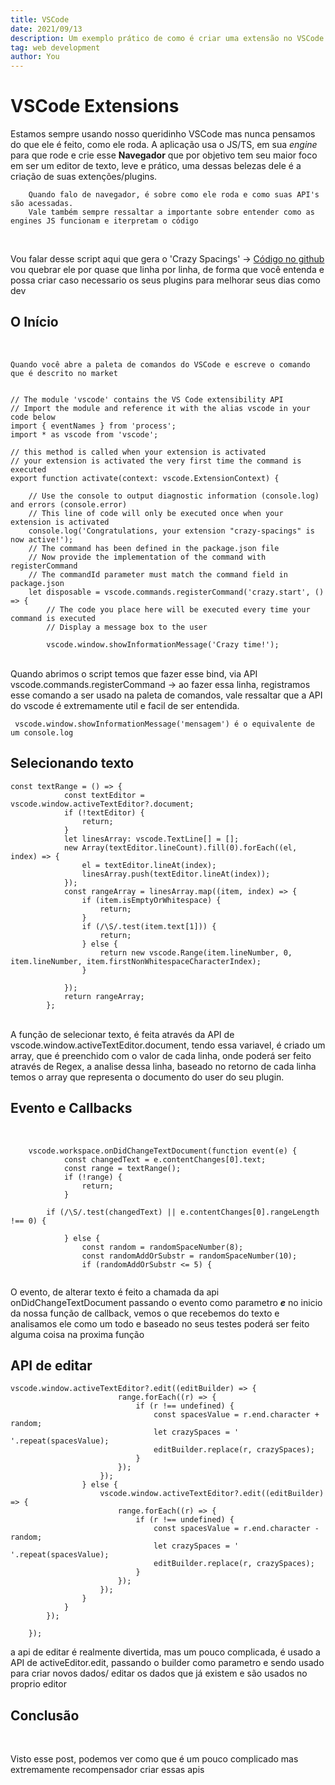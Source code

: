 ```yaml
---
title: VSCode
date: 2021/09/13
description: Um exemplo prático de como é criar uma extensão no VSCode 
tag: web development 
author: You
---
```

<h1>VSCode Extensions</h1>

Estamos sempre usando nosso queridinho VSCode mas nunca pensamos do que ele é feito, como ele roda. A aplicação usa o
JS/TS, em sua _engine_ para que rode e crie esse **Navegador** que por objetivo tem seu maior foco em ser um editor de
texto, leve e prático, uma dessas belezas dele é a criação de suas extenções/plugins.
<br/>

```
    Quando falo de navegador, é sobre como ele roda e como suas API's são acessadas. 
    Vale também sempre ressaltar a importante sobre entender como as engines JS funcionam e iterpretam o código
```

<br/>

Vou falar desse script aqui que gera o 'Crazy Spacings'
-> [Código no github](https://github.com/Grubba27/crazy-spacings/blob/master/src/extension.ts)
vou quebrar ele por quase que linha por linha, de forma que você entenda e possa criar caso necessario os seus plugins
para melhorar seus dias como dev
<h2> O Início</h2>
<br/>

```
Quando você abre a paleta de comandos do VSCode e escreve o comando que é descrito no market


// The module 'vscode' contains the VS Code extensibility API
// Import the module and reference it with the alias vscode in your code below
import { eventNames } from 'process';
import * as vscode from 'vscode';

// this method is called when your extension is activated
// your extension is activated the very first time the command is executed
export function activate(context: vscode.ExtensionContext) {
				
	// Use the console to output diagnostic information (console.log) and errors (console.error)
	// This line of code will only be executed once when your extension is activated
	console.log('Congratulations, your extension "crazy-spacings" is now active!');
	// The command has been defined in the package.json file
	// Now provide the implementation of the command with registerCommand
	// The commandId parameter must match the command field in package.json
	let disposable = vscode.commands.registerCommand('crazy.start', () => {
		// The code you place here will be executed every time your command is executed
		// Display a message box to the user

		vscode.window.showInformationMessage('Crazy time!');

```

<br/>
Quando abrimos o script temos que fazer esse bind, via API vscode.commands.registerCommand -> ao fazer essa linha, 
registramos esse comando a ser usado na paleta de comandos, vale ressaltar que a API do vscode é extremamente util e facil de ser entendida.
<br/>

```
 vscode.window.showInformationMessage('mensagem') é o equivalente de um console.log
```

<h2>Selecionando texto</h2>

```
const textRange = () => {
			const textEditor = vscode.window.activeTextEditor?.document;
			if (!textEditor) {
				return;
			}
			let linesArray: vscode.TextLine[] = [];
			new Array(textEditor.lineCount).fill(0).forEach((el, index) => {
				el = textEditor.lineAt(index);
				linesArray.push(textEditor.lineAt(index));
			});
			const rangeArray = linesArray.map((item, index) => {
				if (item.isEmptyOrWhitespace) {
					return;
				}
				if (/\S/.test(item.text[1])) {
					return;
				} else {
					return new vscode.Range(item.lineNumber, 0, item.lineNumber, item.firstNonWhitespaceCharacterIndex);
				}

			});
			return rangeArray;
		};

```

<br/>
 A função de selecionar texto, é feita através da API de vscode.window.activeTextEditor.document, tendo essa variavel, é criado um array, que é preenchido com o valor de cada linha, onde poderá ser feito através de Regex, a analise dessa linha, baseado no retorno de cada linha temos o array que representa o documento do user do seu plugin.

<h2>Evento e Callbacks</h2>
<br/>

```
	vscode.workspace.onDidChangeTextDocument(function event(e) {
			const changedText = e.contentChanges[0].text;
			const range = textRange();
			if (!range) {
				return;
			}

		if (/\S/.test(changedText) || e.contentChanges[0].rangeLength !== 0) {

			} else {
				const random = randomSpaceNumber(8);
				const randomAddOrSubstr = randomSpaceNumber(10);
				if (randomAddOrSubstr <= 5) {
				
```
O evento, de alterar texto é feito a chamada da api onDidChangeTextDocument passando o evento como parametro **_e_**
no inicio da nossa função de callback, vemos o que recebemos do texto e analisamos ele como um todo e baseado no seus testes poderá ser feito alguma coisa na proxima função

<h2>API de editar </h2>

```
vscode.window.activeTextEditor?.edit((editBuilder) => {
						range.forEach((r) => {
							if (r !== undefined) {
								const spacesValue = r.end.character + random;
								let crazySpaces = ' '.repeat(spacesValue);
								editBuilder.replace(r, crazySpaces);
							}
						});
					});
				} else {
					vscode.window.activeTextEditor?.edit((editBuilder) => {
						range.forEach((r) => {
							if (r !== undefined) {
								const spacesValue = r.end.character - random;
								let crazySpaces = ' '.repeat(spacesValue);
								editBuilder.replace(r, crazySpaces);
							}
						});
					});
				}
			}
		});

	});
```

a api de editar é realmente divertida, mas um pouco complicada, é usado a API de activeEditor.edit, passando o builder como parametro e sendo usado para criar novos dados/ editar os dados que já existem e são usados no proprio editor

<h2>Conclusão</h2>
<br/>

Visto esse post, podemos ver como que é um pouco complicado mas extremamente recompensador criar essas apis
